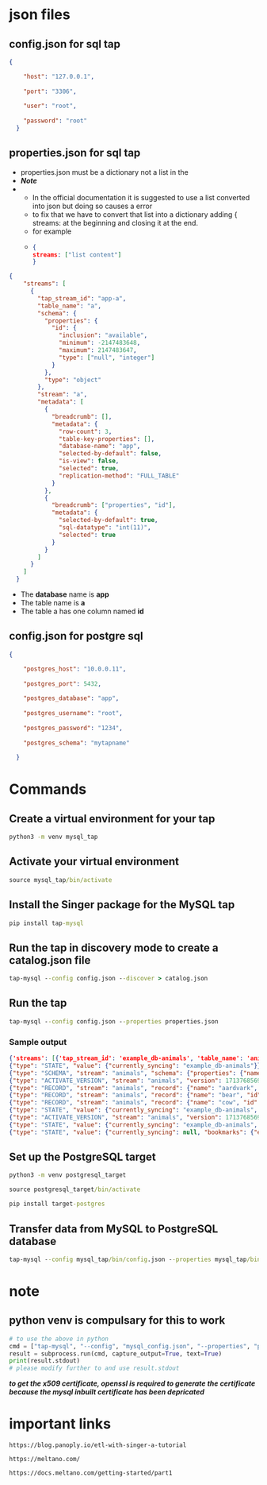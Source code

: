 
# json files

## config.json for sql tap
``` json
{

    "host": "127.0.0.1",
  
    "port": "3306",
  
    "user": "root",
  
    "password": "root"
  }
```
## properties.json for sql tap
* properties.json must be a dictionary not a list in the
* ***Note***
* * In the official documentation it is suggested to use a list  converted into json but doing so causes a error
  * to fix that we have to convert that list into a dictionary adding { streams: at the beginning and closing it at the end.
  * for example
  * ``` json
    {
    streams: ["list content"]
    }
    ```   
``` json
{
    "streams": [
      {
        "tap_stream_id": "app-a",
        "table_name": "a",
        "schema": {
          "properties": {
            "id": {
              "inclusion": "available",
              "minimum": -2147483648,
              "maximum": 2147483647,
              "type": ["null", "integer"]
            }
          },
          "type": "object"
        },
        "stream": "a",
        "metadata": [
          {
            "breadcrumb": [],
            "metadata": {
              "row-count": 3,
              "table-key-properties": [],
              "database-name": "app",
              "selected-by-default": false,
              "is-view": false,
              "selected": true,
              "replication-method": "FULL_TABLE"
            }
          },
          {
            "breadcrumb": ["properties", "id"],
            "metadata": {
              "selected-by-default": true,
              "sql-datatype": "int(11)",
              "selected": true
            }
          }
        ]
      }
    ]
  }
```
* The **database** name is **app**
* The table name is **a**
* The table a has one column named **id**  

## config.json for postgre sql

``` json
{

    "postgres_host": "10.0.0.11",
  
    "postgres_port": 5432,
  
    "postgres_database": "app",
  
    "postgres_username": "root",
  
    "postgres_password": "1234",
  
    "postgres_schema": "mytapname"
  
  }
```
# Commands

## Create a virtual environment for your tap
``` cmd
python3 -m venv mysql_tap
```
## Activate your virtual environment
``` cmd
source mysql_tap/bin/activate
```
## Install the Singer package for the MySQL tap
``` cmd
pip install tap-mysql
```
## Run the tap in discovery mode to create a catalog.json file
``` cmd
tap-mysql --config config.json --discover > catalog.json
```
## Run the tap
``` cmd
tap-mysql --config config.json --properties properties.json
```
### Sample output
``` json
{'streams': [{'tap_stream_id': 'example_db-animals', 'table_name': 'animals', 'schema': {'type': 'object', 'properties': {'name': {'inclusion': 'available', 'type': ['null', 'string'], 'maxLength': 255}, 'id': {'inclusion': 'automatic', 'minimum': -2147483648, 'maximum': 2147483647, 'type': ['null', 'integer']}, 'likes_getting_petted': {'inclusion': 'available', 'type': ['null', 'boolean']}}}, 'metadata': [{'breadcrumb': [], 'metadata': {'row-count': 2000, 'table-key-properties': ['id'], 'database-name': 'example_db', 'selected-by-default': False, 'is-view': False, 'selected': True, 'replication-method': 'FULL_TABLE'}}, {'breadcrumb': ['properties', 'id'], 'metadata': {'sql-datatype': 'int(11)', 'selected-by-default': True, 'selected': True}}, {'breadcrumb': ['properties', 'name'], 'metadata': {'sql-datatype': 'varchar(255)', 'selected-by-default': True, 'selected': True}}, {'breadcrumb': ['properties', 'likes_getting_petted'], 'metadata': {'sql-datatype': 'tinyint(1)', 'selected-by-default': True, 'selected': True}}], 'stream': 'animals'}]}
{"type": "STATE", "value": {"currently_syncing": "example_db-animals"}}
{"type": "SCHEMA", "stream": "animals", "schema": {"properties": {"name": {"inclusion": "available", "maxLength": 255, "type": ["null", "string"]}, "id": {"inclusion": "available", "minimum": -2147483648, "maximum": 2147483647, "type": ["null", "integer"]}, "likes_getting_petted": {"inclusion": "available", "minimum": -128, "maximum": 127, "type": ["null", "integer"]}}, "type": "object"}, "key_properties": ["id"]}
{"type": "ACTIVATE_VERSION", "stream": "animals", "version": 1713768569189}
{"type": "RECORD", "stream": "animals", "record": {"name": "aardvark", "id": 1, "likes_getting_petted": 0}, "version": 1713768569189, "time_extracted": "2024-04-22T06:49:29.221681Z"}
{"type": "RECORD", "stream": "animals", "record": {"name": "bear", "id": 2, "likes_getting_petted": 0}, "version": 1713768569189, "time_extracted": "2024-04-22T06:49:29.221681Z"}
{"type": "RECORD", "stream": "animals", "record": {"name": "cow", "id": 3, "likes_getting_petted": 1}, "version": 1713768569189, "time_extracted": "2024-04-22T06:49:29.221681Z"}
{"type": "STATE", "value": {"currently_syncing": "example_db-animals", "bookmarks": {"example_db-animals": {"max_pk_values": {"id": 3}, "last_pk_fetched": {"id": 3}}}}}
{"type": "ACTIVATE_VERSION", "stream": "animals", "version": 1713768569189}
{"type": "STATE", "value": {"currently_syncing": "example_db-animals", "bookmarks": {"example_db-animals": {"initial_full_table_complete": true}}}}
{"type": "STATE", "value": {"currently_syncing": null, "bookmarks": {"example_db-animals": {"initial_full_table_complete": true}}}}

```
## Set up the PostgreSQL target
``` cmd
python3 -m venv postgresql_target
```
``` cmd
source postgresql_target/bin/activate
```
``` cmd
pip install target-postgres
```
## Transfer data from MySQL to PostgreSQL database
``` cmd
tap-mysql --config mysql_tap/bin/config.json --properties mysql_tap/bin/properties.json | postgresql_target/bin/target-postgres -c postgresql_target/bin/config.json >> state.json
``` 


# note 
## python venv is compulsary for this to work
``` python
# to use the above in python
cmd = ["tap-mysql", "--config", "mysql_config.json", "--properties", "properties.json"]
result = subprocess.run(cmd, capture_output=True, text=True)
print(result.stdout)
# please modify further to and use result.stdout 
```
***to get the x509 certificate, openssl is required to generate the certificate because the mysql inbuilt certificate has been depricated***


# important links
``` url
https://blog.panoply.io/etl-with-singer-a-tutorial

```

``` url
https://meltano.com/
```

``` url
https://docs.meltano.com/getting-started/part1
```
